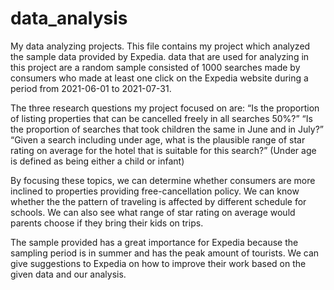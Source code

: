 # data_analysis
My data analyzing projects.
This file contains my project which analyzed the sample data provided by Expedia. data that are used for analyzing in this project are a random sample consisted of 1000 searches made by consumers who made at least one click on the Expedia website during a period from 2021-06-01 to 2021-07-31.

The three research questions my project focused on are:
    “Is the proportion of listing properties that can be cancelled freely in all searches 50%?”
    “Is the proportion of searches that took children the same in June and in July?”
    “Given a search including under age, what is the plausible range of star rating on average for the hotel that is suitable for this search?” (Under age is defined as being either a child or infant)
  
By focusing these topics, we can determine whether consumers are more inclined to properties providing free-cancellation policy. We can know whether the the pattern of traveling is affected by different schedule for schools. We can also see what range of star rating on average would parents choose if they bring their kids on trips.

The sample provided has a great importance for Expedia because the sampling period is in summer and has the peak amount of tourists. We can give suggestions to Expedia on how to improve their work based on the given data and our analysis.
